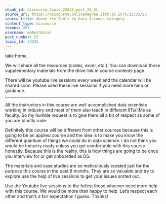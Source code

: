 ```yaml
---
chunk_id: discourse_topic_23335_post_23_01
source_url: https://discourse.onlinedegree.iitm.ac.in/t/23335/23
source_title: About the Tools in Data Science category
content_type: discourse
tokens: 281
username: maheshbalan
post_number: 23
topic_id: 23335
---
```


 take home.

We will share all the resources (codes, excel, etc.). You can download those supplementary materials from the drive link in course contents page.

There will be youtube live sessions every week and the calendar will be shared soon. Please used these live sessions if you need more help or guidance.

---

All the instructors in this course are well accomplished data scientists working in industry and most of them also teach in different IITs/IIMs as faculty. So my humble request is to give them all a bit of respect as some of you are bluntly rude.

Definitely this course will be different from other courses because this is going to be an applied course and the idea is to make you know the different quantum of things we could do in data science. I do not think you would be Industry ready unless you get comfortable with this course honestly. Because this is the reality, this is how things are going to be once you interview for or get onboarded as DS.

The materials and case studies are so meticulously curated just for the purpose this course in the past 8 months. They are so valuable and try to explore use the help of live sessions to get your issues sorted out.

Use the Youtube live sessions to the fullest those whoever need more help with this course. We would be more than happy to help. Let’s respect each other and that’s a fair expectation I guess. Thanks!
